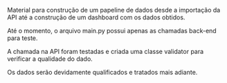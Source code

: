 Material para construção de um papeline de dados desde a importação da API até a construção de um dashboard com os dados obtidos.

Até o momento, o arquivo main.py possui apenas as chamadas back-end para teste.

A chamada na API foram testadas e criada uma classe validator para verificar a qualidade do dado.

Os dados serão devidamente qualificados e tratados mais adiante.